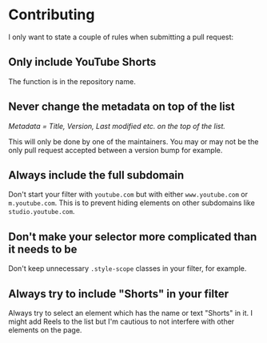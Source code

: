 # Contributing

I only want to state a couple of rules when submitting a pull request:

## Only include YouTube Shorts
The function is in the repository name.

## Never change the metadata on top of the list
*Metadata = Title, Version, Last modified etc. on the top of the list.*

This will only be done by one of the maintainers. You may or may not be the only pull request accepted between a version bump for example.

## Always include the full subdomain
Don't start your filter with `youtube.com` but with either `www.youtube.com` or `m.youtube.com`.
This is to prevent hiding elements on other subdomains like `studio.youtube.com`.

## Don't make your selector more complicated than it needs to be
Don't keep unnecessary `.style-scope` classes in your filter, for example.

## Always try to include "Shorts" in your filter
Always try to select an element which has the name or text "Shorts" in it. I might add Reels to the list but I'm cautious to not interfere with other elements on the page.